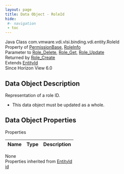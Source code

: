 ```yaml
---
layout: page
title: Data Object - RoleId
hide:
 #- navigation
 - toc
---
```


  
  
  



Java Class
    com.vmware.vdi.vlsi.binding.vdi.entity.RoleId  
Property of
     [PermissionBase](vdi.users.Permission.PermissionBase.md#field_detail), [RoleInfo](vdi.users.Role.RoleInfo.md#field_detail)  
Parameter to
     [Role_Delete](vdi.users.Role.md#delete), [Role_Get](vdi.users.Role.md#get), [Role_Update](vdi.users.Role.md#update)  
Returned by
     [Role_Create](vdi.users.Role.md#create)  
Extends
     [EntityId](vdi.EntityId.md)  
Since 
    Horizon View 6.0

## Data Object Description 

Representation of a role ID. 

  * This data object must be updated as a whole.



## Data Object Properties

Properties

Name |  Type |  Description   
---|---|---  
None  
Properties inherited from [EntityId](vdi.EntityId.md)  
[id](vdi.EntityId.md#id)  
  
  
 
  
  

